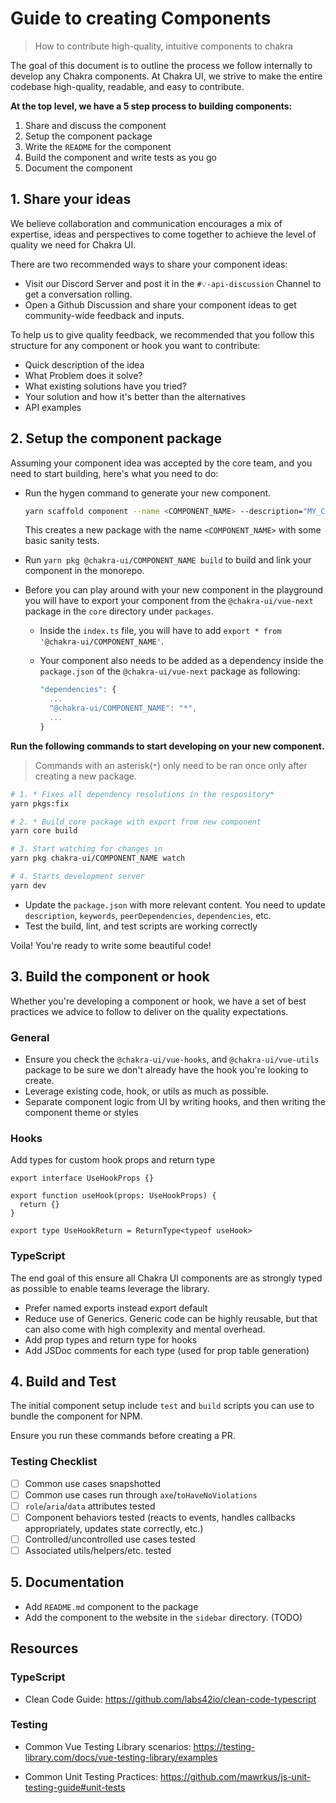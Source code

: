 # Guide to creating Components

> How to contribute high-quality, intuitive components to chakra

The goal of this document is to outline the process we follow internally to
develop any Chakra components. At Chakra UI, we strive to make the entire
codebase high-quality, readable, and easy to contribute.

**At the top level, we have a 5 step process to building components:**

1. Share and discuss the component
2. Setup the component package
3. Write the `README` for the component
4. Build the component and write tests as you go
5. Document the component

## 1. Share your ideas

We believe collaboration and communication encourages a mix of expertise, ideas
and perspectives to come together to achieve the level of quality we need for
Chakra UI.

There are two recommended ways to share your component ideas:

- Visit our Discord Server and post it in the `#💡-api-discussion` Channel to
  get a conversation rolling.
- Open a Github Discussion and share your component ideas to get community-wide
  feedback and inputs.

To help us to give quality feedback, we recommended that you follow this
structure for any component or hook you want to contribute:

- Quick description of the idea
- What Problem does it solve?
- What existing solutions have you tried?
- Your solution and how it's better than the alternatives
- API examples

## 2. Setup the component package

Assuming your component idea was accepted by the core team, and you need to
start building, here's what you need to do:

- Run the hygen command to generate your new component. 
  ```bash
  yarn scaffold component --name <COMPONENT_NAME> --description="MY_COMPONENT_DESCRIPTION"
  ```
  This creates a new package with the name `<COMPONENT_NAME>` with some basic sanity tests.

- Run `yarn pkg @chakra-ui/COMPONENT_NAME build` to build and link your component in the monorepo.
  
- Before you can play around with your new component in the playground you will have to export your component from the `@chakra-ui/vue-next` package in the  `core` directory under `packages`.

  * Inside the `index.ts` file, you will have to add `export * from '@chakra-ui/COMPONENT_NAME'`. 

  * Your component also needs to be added as a dependency inside the `package.json` of the `@chakra-ui/vue-next` package as following: 
    ```jsx
    "dependencies": {
      ...
      "@chakra-ui/COMPONENT_NAME": "*",
      ...
    }
    ```

**Run the following commands to start developing on your new component.**

> Commands with an asterisk(`*`) only need to be ran once only after creating a new package.

```bash
# 1. * Fixes all dependency resolutions in the respository*
yarn pkgs:fix

# 2. * Build core package with export from new component
yarn core build

# 3. Start watching for changes in
yarn pkg chakra-ui/COMPONENT_NAME watch

# 4. Starts development server
yarn dev
```


- Update the `package.json` with more relevant content. You need to update
  `description`, `keywords`, `peerDependencies`, `dependencies`, etc.
- Test the build, lint, and test scripts are working correctly

Voila! You're ready to write some beautiful code!

## 3. Build the component or hook

Whether you're developing a component or hook, we have a set of best practices
we advice to follow to deliver on the quality expectations.

### General

- Ensure you check the `@chakra-ui/vue-hooks`, and `@chakra-ui/vue-utils` package to be
  sure we don't already have the hook you're looking to create.
- Leverage existing code, hook, or utils as much as possible.
- Separate component logic from UI by writing hooks, and then writing the
  component theme or styles

### Hooks

Add types for custom hook props and return type

```tsx
export interface UseHookProps {}

export function useHook(props: UseHookProps) {
  return {}
}

export type UseHookReturn = ReturnType<typeof useHook>
```

### TypeScript

The end goal of this ensure all Chakra UI components are as strongly typed as
possible to enable teams leverage the library.

- Prefer named exports instead export default
- Reduce use of Generics. Generic code can be highly reusable, but that can also
  come with high complexity and mental overhead.
- Add prop types and return type for hooks
- Add JSDoc comments for each type (used for prop table generation)

## 4. Build and Test

The initial component setup include `test` and `build` scripts you can use to
bundle the component for NPM.

Ensure you run these commands before creating a PR.

### Testing Checklist

- [ ] Common use cases snapshotted
- [ ] Common use cases run through `axe`/`toHaveNoViolations`
- [ ] `role`/`aria`/`data` attributes tested
- [ ] Component behaviors tested (reacts to events, handles callbacks
      appropriately, updates state correctly, etc.)
- [ ] Controlled/uncontrolled use cases tested
- [ ] Associated utils/helpers/etc. tested

## 5. Documentation

- Add `README.md` component to the package
- Add the component to the website in the `sidebar` directory. (TODO)

## Resources

### TypeScript

- Clean Code Guide: https://github.com/labs42io/clean-code-typescript

### Testing

- Common Vue Testing Library scenarios:
  https://testing-library.com/docs/vue-testing-library/examples

- Common Unit Testing Practices:
  https://github.com/mawrkus/js-unit-testing-guide#unit-tests
